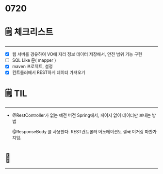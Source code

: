# 0720

# 🗒️ 체크리스트

---

- [x]  웹 서버를 경유하여 VO에 지리 정보 데이터 저장해서, 안전 범위 기능 구현
- [ ]  SQL Like 문( mapper )
- [x]  maven 프로젝트, 설정
- [x]  컨트롤러에서 REST하게 데이터 가져오기

# 🗒️ TIL

---

- @RestController가 없는 예전 버전 Spring에서, 페이지 없이 데이터만 보내는 방법

    @ResponseBody 를 사용한다. REST컨트롤러 어노테이션도 결국 이거랑 마찬가지임.

# 💭

---